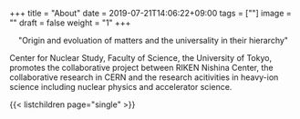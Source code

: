 +++
title =  "About"
date = 2019-07-21T14:06:22+09:00
tags = [""]
image = ""
draft = false
weight = "1"
+++

<div style="text-align:center;">"Origin and evoluation of matters and the universality in their hierarchy"</div>

Center for Nuclear Study, Faculty of Science, the University of Tokyo, promotes the collaborative project between RIKEN Nishina Center, the collaborative research in CERN and the research acitivities in heavy-ion science including nuclear physics and accelerator science.

{{< listchildren page="single" >}}

